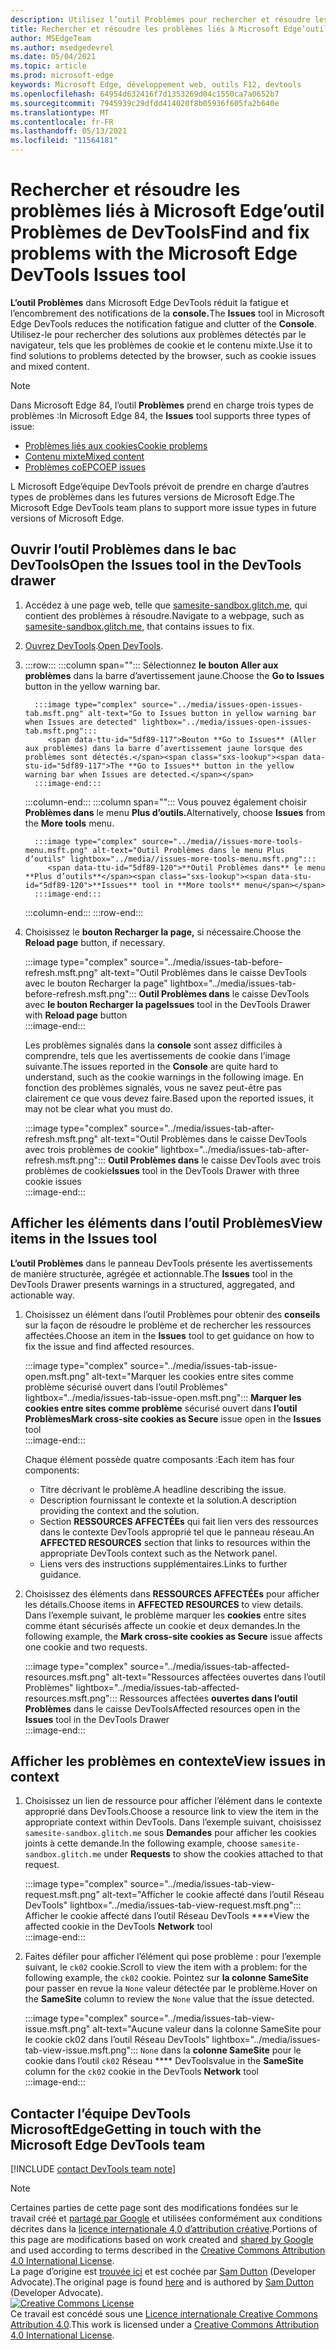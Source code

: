 ```yaml
---
description: Utilisez l’outil Problèmes pour rechercher et résoudre les problèmes liés à votre site web.
title: Rechercher et résoudre les problèmes liés à Microsoft Edge’outil Problèmes de DevTools
author: MSEdgeTeam
ms.author: msedgedevrel
ms.date: 05/04/2021
ms.topic: article
ms.prod: microsoft-edge
keywords: Microsoft Edge, développement web, outils F12, devtools
ms.openlocfilehash: 64954d632416f7d1353269d04c1550ca7a0652b7
ms.sourcegitcommit: 7945939c29dfdd414020f8b05936f605fa2b640e
ms.translationtype: MT
ms.contentlocale: fr-FR
ms.lasthandoff: 05/13/2021
ms.locfileid: "11564181"
---
```

<!-- Copyright Sam Dutton 

   Licensed under the Apache License, Version 2.0 (the "License");
   you may not use this file except in compliance with the License.
   You may obtain a copy of the License at

       https://www.apache.org/licenses/LICENSE-2.0

   Unless required by applicable law or agreed to in writing, software
   distributed under the License is distributed on an "AS IS" BASIS,
   WITHOUT WARRANTIES OR CONDITIONS OF ANY KIND, either express or implied.
   See the License for the specific language governing permissions and
   limitations under the License.  -->  
# <a name="find-and-fix-problems-with-the-microsoft-edge-devtools-issues-tool"></a><span data-ttu-id="5df89-104">Rechercher et résoudre les problèmes liés à Microsoft Edge’outil Problèmes de DevTools</span><span class="sxs-lookup"><span data-stu-id="5df89-104">Find and fix problems with the Microsoft Edge DevTools Issues tool</span></span>  

<span data-ttu-id="5df89-105">**L’outil Problèmes** dans Microsoft Edge DevTools réduit la fatigue et l’encombrement des notifications de la **console.**</span><span class="sxs-lookup"><span data-stu-id="5df89-105">The **Issues** tool in Microsoft Edge DevTools reduces the notification fatigue and clutter of the **Console**.</span></span>  <span data-ttu-id="5df89-106">Utilisez-le pour rechercher des solutions aux problèmes détectés par le navigateur, tels que les problèmes de cookie et le contenu mixte.</span><span class="sxs-lookup"><span data-stu-id="5df89-106">Use it to find solutions to problems detected by the browser, such as cookie issues and mixed content.</span></span>  

> [!NOTE]
> <span data-ttu-id="5df89-107">Dans Microsoft Edge 84, l’outil **Problèmes** prend en charge trois types de problèmes :</span><span class="sxs-lookup"><span data-stu-id="5df89-107">In Microsoft Edge 84, the **Issues** tool supports three types of issue:</span></span>  
> *   [<span data-ttu-id="5df89-108">Problèmes liés aux cookies</span><span class="sxs-lookup"><span data-stu-id="5df89-108">Cookie problems</span></span>][MDNSameSiteCookies]  
> *   [<span data-ttu-id="5df89-109">Contenu mixte</span><span class="sxs-lookup"><span data-stu-id="5df89-109">Mixed content</span></span>][MDNMixedContent]  
> *   [<span data-ttu-id="5df89-110">Problèmes coEP</span><span class="sxs-lookup"><span data-stu-id="5df89-110">COEP issues</span></span>][W3CCOEPSpec]
> 
> <span data-ttu-id="5df89-111">L Microsoft Edge’équipe DevTools prévoit de prendre en charge d’autres types de problèmes dans les futures versions de Microsoft Edge.</span><span class="sxs-lookup"><span data-stu-id="5df89-111">The Microsoft Edge DevTools team plans to support more issue types in future versions of Microsoft Edge.</span></span>  

## <a name="open-the-issues-tool-in-the-devtools-drawer"></a><span data-ttu-id="5df89-112">Ouvrir l’outil Problèmes dans le bac DevTools</span><span class="sxs-lookup"><span data-stu-id="5df89-112">Open the Issues tool in the DevTools drawer</span></span>  

1.  <span data-ttu-id="5df89-113">Accédez à une page web, telle que [samesite-sandbox.glitch.me][GlitchSamesiteSandbox], qui contient des problèmes à résoudre.</span><span class="sxs-lookup"><span data-stu-id="5df89-113">Navigate to a webpage, such as [samesite-sandbox.glitch.me][GlitchSamesiteSandbox], that contains issues to fix.</span></span>  
1.  <span data-ttu-id="5df89-114">[Ouvrez DevTools][DevtoolsOpen].</span><span class="sxs-lookup"><span data-stu-id="5df89-114">[Open DevTools][DevtoolsOpen].</span></span>  
1.  :::row:::
       :::column span="":::
          <span data-ttu-id="5df89-115">Sélectionnez **le bouton Aller aux problèmes** dans la barre d’avertissement jaune.</span><span class="sxs-lookup"><span data-stu-id="5df89-115">Choose the **Go to Issues** button in the yellow warning bar.</span></span>  
          
          :::image type="complex" source="../media/issues-open-issues-tab.msft.png" alt-text="Go to Issues button in yellow warning bar when Issues are detected" lightbox="../media/issues-open-issues-tab.msft.png":::
             <span data-ttu-id="5df89-117">Bouton **Go to Issues** (Aller aux problèmes) dans la barre d’avertissement jaune lorsque des problèmes sont détectés.</span><span class="sxs-lookup"><span data-stu-id="5df89-117">The **Go to Issues** button in the yellow warning bar when Issues are detected.</span></span>  
          :::image-end:::  
       :::column-end:::
       :::column span="":::
          <span data-ttu-id="5df89-118">Vous pouvez également choisir **Problèmes dans** le menu **Plus d’outils.**</span><span class="sxs-lookup"><span data-stu-id="5df89-118">Alternatively, choose **Issues** from the **More tools** menu.</span></span>  
          
          :::image type="complex" source="../media//issues-more-tools-menu.msft.png" alt-text="Outil Problèmes dans le menu Plus d’outils" lightbox="../media//issues-more-tools-menu.msft.png":::
             <span data-ttu-id="5df89-120">**Outil Problèmes dans** le menu **Plus d’outils**</span><span class="sxs-lookup"><span data-stu-id="5df89-120">**Issues** tool in **More tools** menu</span></span>  
          :::image-end:::  
       :::column-end:::
    :::row-end:::
    
1.  <span data-ttu-id="5df89-121">Choisissez le **bouton Recharger la page,** si nécessaire.</span><span class="sxs-lookup"><span data-stu-id="5df89-121">Choose the **Reload page** button, if necessary.</span></span>  
    
    :::image type="complex" source="../media/issues-tab-before-refresh.msft.png" alt-text="Outil Problèmes dans le caisse DevTools avec le bouton Recharger la page" lightbox="../media/issues-tab-before-refresh.msft.png":::
       <span data-ttu-id="5df89-123">**Outil Problèmes dans** le caisse DevTools avec **le bouton Recharger la page**</span><span class="sxs-lookup"><span data-stu-id="5df89-123">**Issues** tool in the DevTools Drawer with **Reload page** button</span></span>  
    :::image-end:::  

    <span data-ttu-id="5df89-124">Les problèmes signalés dans la **console** sont assez difficiles à comprendre, tels que les avertissements de cookie dans l’image suivante.</span><span class="sxs-lookup"><span data-stu-id="5df89-124">The issues reported in the **Console** are quite hard to understand, such as the cookie warnings in the following image.</span></span>  <span data-ttu-id="5df89-125">En fonction des problèmes signalés, vous ne savez peut-être pas clairement ce que vous devez faire.</span><span class="sxs-lookup"><span data-stu-id="5df89-125">Based upon the reported issues, it may not be clear what you must do.</span></span>  
    
    :::image type="complex" source="../media/issues-tab-after-refresh.msft.png" alt-text="Outil Problèmes dans le caisse DevTools avec trois problèmes de cookie" lightbox="../media/issues-tab-after-refresh.msft.png":::
       <span data-ttu-id="5df89-127">**Outil Problèmes dans** le caisse DevTools avec trois problèmes de cookie</span><span class="sxs-lookup"><span data-stu-id="5df89-127">**Issues** tool in the DevTools Drawer with three cookie issues</span></span>  
    :::image-end:::  
    
## <a name="view-items-in-the-issues-tool"></a><span data-ttu-id="5df89-128">Afficher les éléments dans l’outil Problèmes</span><span class="sxs-lookup"><span data-stu-id="5df89-128">View items in the Issues tool</span></span>  

<span data-ttu-id="5df89-129">**L’outil Problèmes** dans le panneau DevTools présente les avertissements de manière structurée, agrégée et actionnable.</span><span class="sxs-lookup"><span data-stu-id="5df89-129">The **Issues** tool in the DevTools Drawer presents warnings in a structured, aggregated, and actionable way.</span></span>  

1.  <span data-ttu-id="5df89-130">Choisissez un élément dans l’outil Problèmes pour obtenir des **conseils** sur la façon de résoudre le problème et de rechercher les ressources affectées.</span><span class="sxs-lookup"><span data-stu-id="5df89-130">Choose an item in the **Issues** tool to get guidance on how to fix the issue and find affected resources.</span></span>  
    
    :::image type="complex" source="../media/issues-tab-issue-open.msft.png" alt-text="Marquer les cookies entre sites comme problème sécurisé ouvert dans l’outil Problèmes" lightbox="../media/issues-tab-issue-open.msft.png":::
       <span data-ttu-id="5df89-132">**Marquer les cookies entre sites comme problème** sécurisé ouvert dans **l’outil Problèmes**</span><span class="sxs-lookup"><span data-stu-id="5df89-132">**Mark cross-site cookies as Secure** issue open in the **Issues** tool</span></span>  
    :::image-end:::  
    
    <span data-ttu-id="5df89-133">Chaque élément possède quatre composants :</span><span class="sxs-lookup"><span data-stu-id="5df89-133">Each item has four components:</span></span>  
    
    *   <span data-ttu-id="5df89-134">Titre décrivant le problème.</span><span class="sxs-lookup"><span data-stu-id="5df89-134">A headline describing the issue.</span></span>  
    *   <span data-ttu-id="5df89-135">Description fournissant le contexte et la solution.</span><span class="sxs-lookup"><span data-stu-id="5df89-135">A description providing the context and the solution.</span></span>  
    *   <span data-ttu-id="5df89-136">Section **RESSOURCES AFFECTÉEs** qui fait lien vers des ressources dans le contexte DevTools approprié tel que le panneau réseau.</span><span class="sxs-lookup"><span data-stu-id="5df89-136">An **AFFECTED RESOURCES** section that links to resources within the appropriate DevTools context such as the Network panel.</span></span>  
    *   <span data-ttu-id="5df89-137">Liens vers des instructions supplémentaires.</span><span class="sxs-lookup"><span data-stu-id="5df89-137">Links to further guidance.</span></span>  
    
1.  <span data-ttu-id="5df89-138">Choisissez des éléments dans **RESSOURCES AFFECTÉEs** pour afficher les détails.</span><span class="sxs-lookup"><span data-stu-id="5df89-138">Choose items in **AFFECTED RESOURCES** to view details.</span></span>  <span data-ttu-id="5df89-139">Dans l’exemple suivant, le problème marquer les **cookies** entre sites comme étant sécurisés affecte un cookie et deux demandes.</span><span class="sxs-lookup"><span data-stu-id="5df89-139">In the following example, the **Mark cross-site cookies as Secure** issue affects one cookie and two requests.</span></span>  
    
    :::image type="complex" source="../media/issues-tab-affected-resources.msft.png" alt-text="Ressources affectées ouvertes dans l’outil Problèmes" lightbox="../media/issues-tab-affected-resources.msft.png":::
       <span data-ttu-id="5df89-141">Ressources affectées **ouvertes dans l’outil Problèmes** dans le caisse DevTools</span><span class="sxs-lookup"><span data-stu-id="5df89-141">Affected resources open in the **Issues** tool in the DevTools Drawer</span></span>  
    :::image-end:::  
    
## <a name="view-issues-in-context"></a><span data-ttu-id="5df89-142">Afficher les problèmes en contexte</span><span class="sxs-lookup"><span data-stu-id="5df89-142">View issues in context</span></span>  

1.  <span data-ttu-id="5df89-143">Choisissez un lien de ressource pour afficher l’élément dans le contexte approprié dans DevTools.</span><span class="sxs-lookup"><span data-stu-id="5df89-143">Choose a resource link to view the item in the appropriate context within DevTools.</span></span>  <span data-ttu-id="5df89-144">Dans l’exemple suivant, choisissez `samesite-sandbox.glitch.me` sous **Demandes** pour afficher les cookies joints à cette demande.</span><span class="sxs-lookup"><span data-stu-id="5df89-144">In the following example, choose `samesite-sandbox.glitch.me` under **Requests** to show the cookies attached to that request.</span></span>  
    
    :::image type="complex" source="../media/issues-tab-view-request.msft.png" alt-text="Afficher le cookie affecté dans l’outil Réseau DevTools" lightbox="../media/issues-tab-view-request.msft.png":::
       <span data-ttu-id="5df89-146">Afficher le cookie affecté dans l’outil Réseau DevTools \*\*\*\*</span><span class="sxs-lookup"><span data-stu-id="5df89-146">View the affected cookie in the DevTools **Network** tool</span></span>  
    :::image-end:::  

1.  <span data-ttu-id="5df89-147">Faites défiler pour afficher l’élément qui pose problème : pour l’exemple suivant, le `ck02` cookie.</span><span class="sxs-lookup"><span data-stu-id="5df89-147">Scroll to view the item with a problem:  for the following example, the `ck02` cookie.</span></span>  <span data-ttu-id="5df89-148">Pointez sur **la colonne SameSite** pour passer en revue la `None` valeur détectée par le problème.</span><span class="sxs-lookup"><span data-stu-id="5df89-148">Hover on the **SameSite** column to review the `None` value that the issue detected.</span></span>  
    
    :::image type="complex" source="../media/issues-tab-view-issue.msft.png" alt-text="Aucune valeur dans la colonne SameSite pour le cookie ck02 dans l’outil Réseau DevTools" lightbox="../media/issues-tab-view-issue.msft.png":::
       `None` <span data-ttu-id="5df89-150">dans la **colonne SameSite** pour le cookie dans l’outil `ck02` Réseau \*\*\*\* DevTools</span><span class="sxs-lookup"><span data-stu-id="5df89-150">value in the **SameSite** column for the `ck02` cookie in the DevTools **Network** tool</span></span>  
    :::image-end:::  

## <a name="getting-in-touch-with-the-microsoft-edge-devtools-team"></a><span data-ttu-id="5df89-151">Contacter l’équipe DevTools MicrosoftEdge</span><span class="sxs-lookup"><span data-stu-id="5df89-151">Getting in touch with the Microsoft Edge DevTools team</span></span>  

[!INCLUDE [contact DevTools team note](../includes/contact-devtools-team-note.md)]  

<!-- links -->  

[DevtoolsOpen]: ../open/index.md "Ouvrez Microsoft Edge devTools | Documents Microsoft"  

[GlitchSamesiteSandbox]: https://samesite-sandbox.glitch.me "Tests de cookie SameSite | Glitch"  

[MDNSameSiteCookies]: https://developer.mozilla.org/docs/Web/HTTP/Headers/Set-Cookie/SameSite "Cookies SameSite | MDN"  
[MDNMixedContent]: https://developer.mozilla.org/docs/Web/Security/Mixed_content "Contenu mixte | MDN"  

[W3CCOEPSpec]: https://wicg.github.io/cross-origin-embedder-policy "Stratégie d’incorporation d’origine croisée | Groupe de Community Web"  

> [!NOTE]
> <span data-ttu-id="5df89-157">Certaines parties de cette page sont des modifications fondées sur le travail créé et [partagé par Google][GoogleSitePolicies] et utilisées conformément aux conditions décrites dans la [licence internationale 4,0 d’attribution créative][CCA4IL].</span><span class="sxs-lookup"><span data-stu-id="5df89-157">Portions of this page are modifications based on work created and [shared by Google][GoogleSitePolicies] and used according to terms described in the [Creative Commons Attribution 4.0 International License][CCA4IL].</span></span>  
> <span data-ttu-id="5df89-158">La page d’origine est [trouvée ici](https://developers.google.com/web/tools/chrome-devtools/issues/index) et est cochée par [Sam Dutton][SamDutton] \(Developer Advocate\).</span><span class="sxs-lookup"><span data-stu-id="5df89-158">The original page is found [here](https://developers.google.com/web/tools/chrome-devtools/issues/index) and is authored by [Sam Dutton][SamDutton] \(Developer Advocate\).</span></span>  
[![Creative Commons License][CCby4Image]][CCA4IL]  
<span data-ttu-id="5df89-160">Ce travail est concédé sous une [Licence internationale Creative Commons Attribution 4.0][CCA4IL].</span><span class="sxs-lookup"><span data-stu-id="5df89-160">This work is licensed under a [Creative Commons Attribution 4.0 International License][CCA4IL].</span></span>  

[CCA4IL]: https://creativecommons.org/licenses/by/4.0  
[CCby4Image]: https://i.creativecommons.org/l/by/4.0/88x31.png  
[GoogleSitePolicies]: https://developers.google.com/terms/site-policies  
[KayceBasques]: https://developers.google.com/web/resources/contributors#kayce-basques  
[SamDutton]: https://developers.google.com/web/resources/contributors#sam-dutton  

